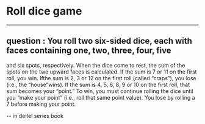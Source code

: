 # Roll dice game
-------------------------------------------
## question : You roll two six-sided dice, each with faces containing one, two, three, four, five
and six spots, respectively. When the dice come to rest, the sum of the spots on the
two upward faces is calculated. If the sum is 7 or 11 on the first roll, you win. Ifthe sum is 2, 3 or 12 on the first roll (called “craps”), you lose (i.e., the “house”wins). If the sum is 4, 5, 6, 8, 9 or 10 on the first roll, that sum becomes your
“point.” To win, you must continue rolling the dice until you “make your point”
(i.e., roll that same point value). You lose by rolling a 7 before making your point. 

-- in deitel series book
